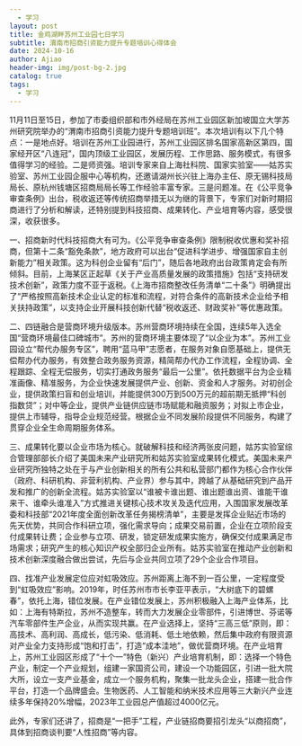 ```yaml
---
  - 学习
layout: post
title: 金鸡湖畔苏州工业园七日学习
subtitle: 渭南市招商引资能力提升专题培训心得体会
date: 2024-10-16
author: Ajiao
header-img: img/post-bg-2.jpg
catalog: true
tags:
  - 学习
---
```


11月11日至15日，参加了市委组织部和市外经局在苏州工业园区新加坡国立大学苏州研究院举办的“渭南市招商引资能力提升专题培训班”。本次培训有以下几个特点：一是地点好。培训在苏州工业园进行，苏州工业园区排名国家高新区第四，国家经开区“八连冠”，国内顶级工业园区，发展历程、工作思路、服务模式，有很多值得学习的经验。二是师资强。培训专家来自上海社科院、国家实验室——姑苏实验室、苏州工业园企服中心等机构，还邀请湖州长兴驻上海办主任、原无锡科技局局长、原杭州钱塘区招商局局长等工作经验丰富专家。三是问题准。在《公平竞争审查条例》出台，税收返还等传统招商举措无以为继的背景下，专家们对新时期招商进行了分析和解读，还特别提到科技招商、成果转化、产业培育等内容，感受很深，收获很多。

一、招商新时代科技招商大有可为。《公平竞争审查条例》限制税收优惠和奖补招商，但第十二条“豁免条款”，地方政府可以出台“促进科学进步、增强国家自主创新能力”相关政策。这为科创企业留有“后门”，随后各地政府出台政策肯定会有所倾斜。目前，上海某区正起草《关于产业高质量发展的政策措施》包括“支持研发技术创新”，政策力度不亚于返税。《上海市招商整改任务清单“二十条”》明确提出了“严格按照高新技术企业认定的标准和流程，对符合条件的高新技术企业给予相关扶持政策”，以支持企业开展科技创新代替“税收返还、财政奖补”等优惠政策。

二、四链融合是营商环境升级版本。苏州营商环境持续在全国，连续5年入选全国“营商环境最佳口碑城市”。苏州的营商环境主要体现了“以企业为本”。苏州工业园设立“帮代办服务专区”，聘用“蓝马甲”志愿者，在服务对象自愿基础上，提供无偿帮办代办服务，有效整合政务服务资源，精简帮办代办工作流程，全程协调、全程跟踪、全程无偿服务，切实打通政务服务“最后一公里”。依托数据平台为企业精准画像、精准服务，为企业快速发展提供产业、创新、资金和人才服务。对初创企业，提供政策扫盲和创业培训，并能提供300万到500万元的超前期无抵押“科创指数贷”；对中等企业，提供产业链供应链市场赋能和融资服务；对拟上市企业，提供上市辅导，指导企业规范经营。根据企业不同发展阶段提供不同服务，构建了贯穿企业全生命周期服务体系。

三、成果转化要以企业市场为核心。就破解科技和经济两张皮问题，姑苏实验室综合管理部部长介绍了美国未来产业研究所和姑苏实验室成果转化模式。美国未来产业研究所独特之处在于与产业创新相关的所有公共和私营部门都作为核心合作伙伴（政府、科研机构、非营利机构、产业界）参与其中，跨越了从基础研究到产品开发和推广的创新全流程。姑苏实验室以“谁被卡谁出题、谁出题谁出资、谁能干谁来干、谁牵头谁准入”方式推进关键核心技术攻关及迭代应用，入围国家发展改革委和科技部“2021年度全面创新改革任务揭榜清单”，主要是发挥企业贴近市场的先天优势，共同合作科研立项，强化需求导向；成果交易前置，企业在立项阶段支付成果转让费；企业参与立项、研发，锁定研发成果实施方，确保交付成果满足市场需求；研究产生的核心知识产权全部归企业所有。姑苏实验室在推动产业创新和技术创新深度融合做出尝试，先后与企业共同立项了29个企业合作项目。

四、找准产业发展定位应对虹吸效应。苏州距离上海不到一百公里，一定程度受到“虹吸效应”影响。2019年，时任苏州市市长李亚平表示，“大树底下的碧螺春”，依托上海，错位发展。在产业错位发展上，苏州积极融入上海产业体系，比如：上海有特斯拉，苏州不造整车，转而大力发展企业零部件，引进博世、芬诺等汽车零部件生产企业，从而实现共赢。在产业选择上，坚持“三高三低”原则，即：高技术、高利润、高成长，低污染、低消耗、低土地依赖，然后集中政府有限资源对产业全力支持形成“饱和打击”，打造“成本洼地”，做优营商环境。在产业培育上，苏州工业园区形成了“十个一”特色（新兴）产业培育机制，即：选择一个特色产业，制定一个产业规划，组建一家国资公司，建设一个功能园区，引进一批大院大所，设立一支产业基金，成立一个服务机构，聚集一批龙头企业，搭建一批合作平台，打造一个品牌盛会。生物医药、人工智能和纳米技术应用等三大新兴产业连续多年保持20%增幅，2023年工业园总产值超过4000亿元。

此外，专家们还讲了，招商是“一把手”工程，产业链招商要招引龙头“以商招商”，具体到招商谈判要“人性招商”等内容。